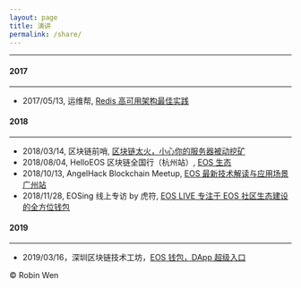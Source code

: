 ```yaml
---
layout: page
title: 演讲
permalink: /share/
---
```


***

#### 2017
***

* 2017/05/13, 运维帮, [Redis 高可用架构最佳实践](https://git.io/v5Aki)

#### 2018
***

* 2018/03/14, 区块链前哨, [区块链太火，小心你的服务器被动挖矿](https://dbarobin.com/2018/03/08/blockchain-crack-mining)
* 2018/08/04, HelloEOS 区块链全国行（杭州站）, [EOS 生态](https://mp.weixin.qq.com/s/ZWg7c6kDoyHMzVuPeO9FFA)
* 2018/10/13, AngelHack Blockchain Meetup, [EOS 最新技术解读与应用场景广州站](http://www.huodongxing.com/event/6461158351400)
* 2018/11/28, EOSing 线上专访 by 虎符, [EOS LIVE 专注于 EOS 社区生态建设的全方位钱包](https://zhuanlan.zhihu.com/p/51152736)

#### 2019
***

* 2019/03/16，深圳区块链技术工坊，[EOS 钱包，DApp 超级入口](https://git.io/fjvWe)

© Robin Wen
